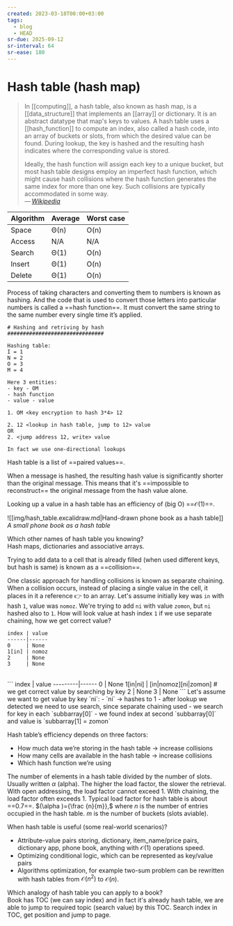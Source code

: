 ```yaml
---
created: 2023-03-18T00:00+03:00
tags:
  - blog
  - HEAD
sr-due: 2025-09-12
sr-interval: 64
sr-ease: 180
---
```


# Hash table (hash map)

> In [[computing]], a hash table, also known as hash map, is a [[data_structure]] that implements an [[array]] or dictionary. It is an abstract datatype that map's keys to values. A hash table uses a [[hash_function]] to compute an index, also called a hash code, into an array of buckets or slots, from which the desired value can be found. During lookup, the key is hashed and the resulting hash indicates where the corresponding value is stored.
>
> Ideally, the hash function will assign each key to a unique bucket, but most hash table designs employ an imperfect hash function, which might cause hash collisions where the hash function generates the same index for more than one key. Such collisions are typically accommodated in some way.\
> — <cite>[Wikipedia](https://en.wikipedia.org/wiki/Hash_table)</cite>

| Algorithm | Average | Worst case |
| --------- | ------- | ---------- |
| Space     | Θ(n)    | O(n)       |
| Access    | N/A     | N/A        |
| Search    | Θ(1)    | O(n)       |
| Insert    | Θ(1)    | O(n)       |
| Delete    | Θ(1)    | O(n)       |

Process of taking characters and converting them to numbers is known as hashing. And the code that is used to convert those letters into particular numbers is called a ==hash function==. It must convert the same string to the same number every single time it’s applied.

```text
# Hashing and retriving by hash
###############################

Hashing table:
I = 1
N = 2
O = 3
M = 4

Here 3 entities:
- key - OM
- hash function
- value - value

1. OM <key encryption to hash 3*4> 12

2. 12 <lookup in hash table, jump to 12> value
OR
2. <jump address 12, write> value

In fact we use one-directional lookups
```

Hash table is a list of ==paired values==.

When a message is hashed, the resulting hash value is significantly shorter than the original message. This means that it's ==impossible to reconstruct== the original message from the hash value alone.

Looking up a value in a hash table has an efficiency of (big O) ==$\mathcal{O}(1)$==.

![[img/hash_table.excalidraw.md|Hand-drawn phone book as a hash table]]
_A small phone book as a hash table_

Which other names of hash table you knowing?
<br class="f">
Hash maps, dictionaries and associative arrays.

Trying to add data to a cell that is already filled (when used different keys, but hash is same) is known as a ==collision==.

One classic approach for handling collisions is known as separate chaining. When a collision occurs, instead of placing a single value in the cell, it places in it a reference 👉 to an array. Let's assume initially key was `in` with hash `1`, value was `nomoz`. We're trying to add `ni` with value `zomon`, but `ni` hashed also to `1`. How will look value at hash index `1` if we use separate chaining, how we get correct value?
```
index | value
------|------
0     | None
1[in] | nomoz
2     | None
3     | None
```
<br class="f">
```
index    | value
---------|------
0        | None
1[in|ni] | [in|nomoz][ni|zomon] # we get correct value by searching by key
2        | None
3        | None
```
Let's assume we want to get value by key `ni`:
- `ni` → hashes to 1
- after lookup we detected we need to use search, since separate chaining used
- we search for key in each `subbarray[0]`
- we found index at second `subbarray[0]` and value is `subbarray[1] = zomon`

Hash table’s efficiency depends on three factors:
<br class="f">
- How much data we’re storing in the hash table → increase collisions
- How many cells are available in the hash table → increase collisions
- Which hash function we’re using

The number of elements in a hash table divided by the number of slots. Usually written $\alpha$ (alpha). The higher the load factor, the slower the retrieval. With open addressing, the load factor cannot exceed 1. With chaining, the load factor often exceeds 1. Typical load factor for hash table is about ==$0.7$==. $(\alpha )={\frac {n}{m}},$ where $n$ is the number of entries occupied in the hash table. $m$ is the number of buckets (slots aviable).

When hash table is useful (some real-world scenarios)?
<br class="f">
- Attribute-value pairs storing, dictionary, item_name/price pairs, dictionary app, phone book, anything with $\mathcal{O}(1)$ operations speed.
- Optimizing conditional logic, which can be represented as key/value pairs
- Algorithms optimization, for example two-sum problem can be rewritten with hash tables from $\mathcal{O}(n^2)$ to $\mathcal{O}(n)$.

Which analogy of hash table you can apply to a book?
<br class="f">
Book has TOC (we can say index) and in fact it's already hash table, we are able to jump to required topic (search value) by this TOC. Search index in TOC, get position and jump to page.
